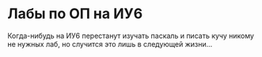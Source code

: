 # Лабы по ОП на ИУ6

Когда-нибудь на ИУ6 перестанут изучать паскаль и писать кучу никому не нужных лаб, но случится это лишь в следующей жизни...

